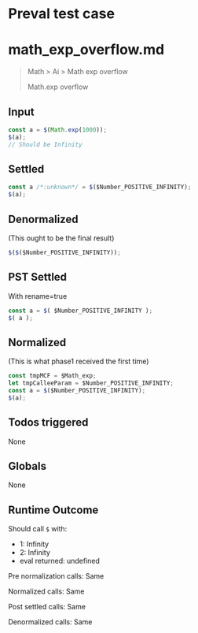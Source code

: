 # Preval test case

# math_exp_overflow.md

> Math > Ai > Math exp overflow
>
> Math.exp overflow

## Input

`````js filename=intro
const a = $(Math.exp(1000));
$(a);
// Should be Infinity
`````


## Settled


`````js filename=intro
const a /*:unknown*/ = $($Number_POSITIVE_INFINITY);
$(a);
`````


## Denormalized
(This ought to be the final result)

`````js filename=intro
$($($Number_POSITIVE_INFINITY));
`````


## PST Settled
With rename=true

`````js filename=intro
const a = $( $Number_POSITIVE_INFINITY );
$( a );
`````


## Normalized
(This is what phase1 received the first time)

`````js filename=intro
const tmpMCF = $Math_exp;
let tmpCalleeParam = $Number_POSITIVE_INFINITY;
const a = $($Number_POSITIVE_INFINITY);
$(a);
`````


## Todos triggered


None


## Globals


None


## Runtime Outcome


Should call `$` with:
 - 1: Infinity
 - 2: Infinity
 - eval returned: undefined

Pre normalization calls: Same

Normalized calls: Same

Post settled calls: Same

Denormalized calls: Same
